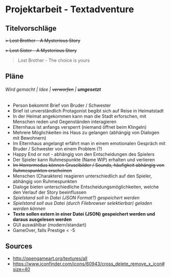 # Projektarbeit - Textadventure

## Titelvorschläge

  ~~> Lost Brother - A Mysterious Story~~
  
  ~~> Lost Sister - A Mysterious Story~~
  
  > Lost Brother - The choice is yours
  
## Pläne
###### Wird gemacht | *Idee* | ~~verworfen~~ | **umgesetzt**
- Person bekommt Brief von Bruder  / Schwester
- Brief ist unverständlich Protagonist begibt sich auf Reise in Heimatstadt
- In der Heimat angekommen kann man die Stadt erforschen, mit Menschen reden und Gegenständen interagieren
- Elternhaus ist anfangs versperrt (niemand öffnet beim Klingeln)
- Mehrere Möglichkeiten ins Haus zu gelangen (abhängig von Dialogen mit Bewohnern)
- Im Elternhaus angelangt erfährt man in einem emotionalen Gespräch mit Bruder / Schwester von einem Problem (?)
- Happy End or not - abhängig von den Entscheidungen des Spielers
- Der Spieler kann Ruhmespunkte (Name WIP) erhalten und verlieren
- ~~Im Horrormodus können Gruselbilder / Sounds, häufigkeit abhängig von Ruhmespunkten erscheinen~~
- Menschen (Charaktere) reagieren unterschiedlich auf den Spieler, abhängig von Ruhmespunkten
- Dialoge bieten unterschiedliche Entscheidungsmöglichkeiten, welche den Verlauf der Story beeinflussen
- *Spielstand soll in Datei (JSON Format?) gespeichert werden*
- *Spielstand soll aus Datei (durch Filebrowser selektierbar) geladen werden können*
- **Texte sollen extern in einer Datei (JSON) gespeichert werden und daraus ausgelesen werden**
- GUI auswählbar (modern/standart)
- GameOver, falls Prestige < -5

## Sources
- http://opengameart.org/textures/all
- https://www.iconfinder.com/icons/60943/cross_delete_remove_x_icon#size=40
